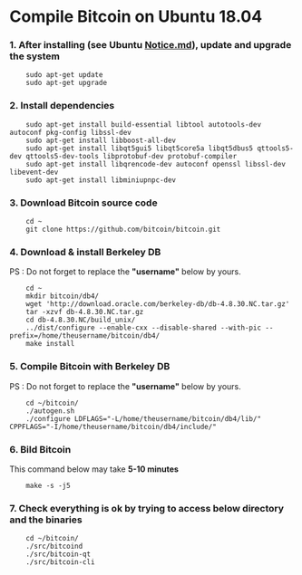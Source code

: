 # Compile Bitcoin on Ubuntu 18.04  

### 1. After installing (see Ubuntu [Notice.md](https://github.com/nourou4them/bitcoin/blob/main/Ubuntu%20Notice.md)), update and upgrade the system

        sudo apt-get update
        sudo apt-get upgrade


### 2. Install dependencies

        sudo apt-get install build-essential libtool autotools-dev autoconf pkg-config libssl-dev
        sudo apt-get install libboost-all-dev
        sudo apt-get install libqt5gui5 libqt5core5a libqt5dbus5 qttools5-dev qttools5-dev-tools libprotobuf-dev protobuf-compiler
        sudo apt-get install libqrencode-dev autoconf openssl libssl-dev libevent-dev
        sudo apt-get install libminiupnpc-dev


### 3. Download Bitcoin source code

        cd ~
        git clone https://github.com/bitcoin/bitcoin.git


### 4. Download & install Berkeley DB
    
PS : Do not forget to replace the **"username"** below by yours.

        cd ~
        mkdir bitcoin/db4/
        wget 'http://download.oracle.com/berkeley-db/db-4.8.30.NC.tar.gz'
        tar -xzvf db-4.8.30.NC.tar.gz
        cd db-4.8.30.NC/build_unix/
        ../dist/configure --enable-cxx --disable-shared --with-pic --prefix=/home/theusername/bitcoin/db4/
        make install


### 5. Compile Bitcoin with Berkeley DB

PS : Do not forget to replace the **"username"** below by yours.  

        cd ~/bitcoin/
        ./autogen.sh
        ./configure LDFLAGS="-L/home/theusername/bitcoin/db4/lib/" CPPFLAGS="-I/home/theusername/bitcoin/db4/include/"

### 6. Bild Bitcoin

This command below may take **5-10 minutes**  

        make -s -j5

### 7. Check everything is ok by trying to access below directory and the binaries

        cd ~/bitcoin/
        ./src/bitcoind
        ./src/bitcoin-qt
        ./src/bitcoin-cli